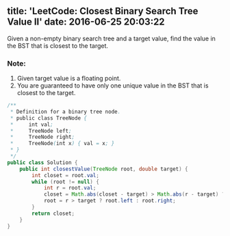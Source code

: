 title: 'LeetCode: Closest Binary Search Tree Value II'
date: 2016-06-25 20:03:22
---

Given a non-empty binary search tree and a target value, find the value in the BST that is closest to the target.

### Note:
1. Given target value is a floating point.
2. You are guaranteed to have only one unique value in the BST that is closest to the target.

```java
/**
 * Definition for a binary tree node.
 * public class TreeNode {
 *     int val;
 *     TreeNode left;
 *     TreeNode right;
 *     TreeNode(int x) { val = x; }
 * }
 */
public class Solution {
    public int closestValue(TreeNode root, double target) {
        int closet = root.val;
        while (root != null) {
            int r = root.val;
            closet = Math.abs(closet - target) > Math.abs(r - target) ? r : closet;
            root = r > target ? root.left : root.right;
        }
        return closet;
    }
}
```